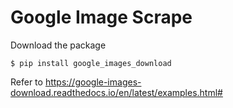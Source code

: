 <!-- @format -->

# Google Image Scrape

Download the package

```
$ pip install google_images_download
```

Refer to https://google-images-download.readthedocs.io/en/latest/examples.html#
